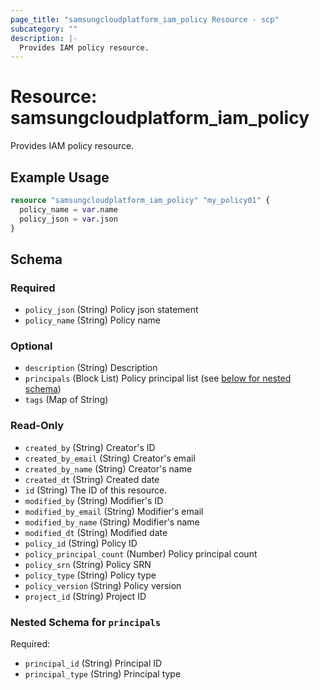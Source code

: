 ```yaml
---
page_title: "samsungcloudplatform_iam_policy Resource - scp"
subcategory: ""
description: |-
  Provides IAM policy resource.
---
```


# Resource: samsungcloudplatform_iam_policy

Provides IAM policy resource.


## Example Usage

```terraform
resource "samsungcloudplatform_iam_policy" "my_policy01" {
  policy_name = var.name
  policy_json = var.json
}
```

<!-- schema generated by tfplugindocs -->
## Schema

### Required

- `policy_json` (String) Policy json statement
- `policy_name` (String) Policy name

### Optional

- `description` (String) Description
- `principals` (Block List) Policy principal list (see [below for nested schema](#nestedblock--principals))
- `tags` (Map of String)

### Read-Only

- `created_by` (String) Creator's ID
- `created_by_email` (String) Creator's email
- `created_by_name` (String) Creator's name
- `created_dt` (String) Created date
- `id` (String) The ID of this resource.
- `modified_by` (String) Modifier's ID
- `modified_by_email` (String) Modifier's email
- `modified_by_name` (String) Modifier's name
- `modified_dt` (String) Modified date
- `policy_id` (String) Policy ID
- `policy_principal_count` (Number) Policy principal count
- `policy_srn` (String) Policy SRN
- `policy_type` (String) Policy type
- `policy_version` (String) Policy version
- `project_id` (String) Project ID

<a id="nestedblock--principals"></a>
### Nested Schema for `principals`

Required:

- `principal_id` (String) Principal ID
- `principal_type` (String) Principal type
